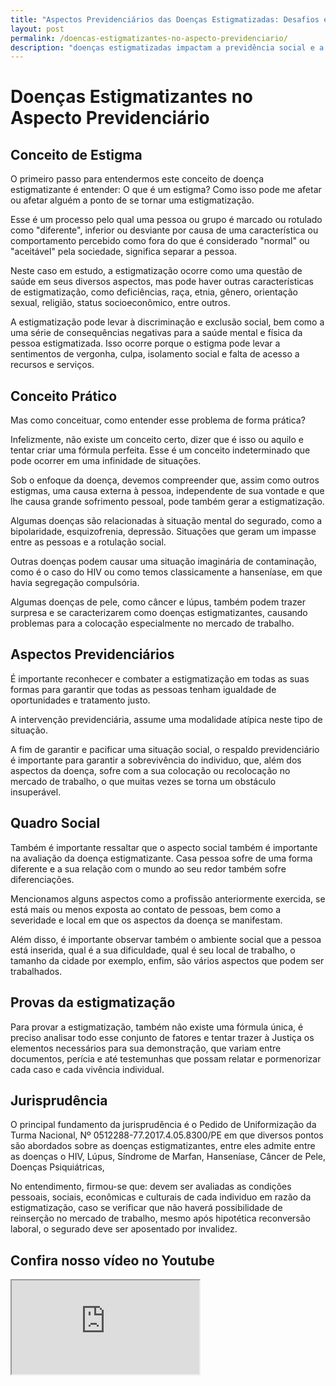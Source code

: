 ```yaml
---
title: "Aspectos Previdenciários das Doenças Estigmatizadas: Desafios e Soluções"
layout: post
permalink: /doencas-estigmatizantes-no-aspecto-previdenciario/
description: "doenças estigmatizadas impactam a previdência social e a vida das pessoas. Compreenda o conceito de estigma, os desafios práticos enfrentados e as implicações jurídicas."
---
```

# Doenças Estigmatizantes no Aspecto Previdenciário

## Conceito de Estigma

O primeiro passo para entendermos este conceito de doença estigmatizante é entender: O que é um estigma? Como isso pode me afetar ou afetar alguém a ponto de se tornar uma estigmatização.

Esse é um processo pelo qual uma pessoa ou grupo é marcado ou rotulado como "diferente", inferior ou desviante por causa de uma característica ou comportamento percebido como fora do que é considerado "normal" ou "aceitável" pela sociedade, significa separar a pessoa.

Neste caso em estudo, a estigmatização ocorre como uma questão de saúde em seus diversos aspectos, mas pode haver outras características de estigmatização, como deficiências, raça, etnia, gênero, orientação sexual, religião, status socioeconômico, entre outros.

A estigmatização pode levar à discriminação e exclusão social, bem como a uma série de consequências negativas para a saúde mental e física da pessoa estigmatizada. Isso ocorre porque o estigma pode levar a sentimentos de vergonha, culpa, isolamento social e falta de acesso a recursos e serviços.

## Conceito Prático

Mas como conceituar, como entender esse problema de forma prática?

Infelizmente, não existe um conceito certo, dizer que é isso ou aquilo e tentar criar uma fórmula perfeita. Esse é um conceito indeterminado que pode ocorrer em uma infinidade de situações.

Sob o enfoque da doença, devemos compreender que, assim como outros estigmas, uma causa externa à pessoa, independente de sua vontade e que lhe causa grande sofrimento pessoal, pode também gerar a estigmatização.

Algumas doenças são relacionadas à situação mental do segurado, como a bipolaridade, esquizofrenia, depressão. Situações que geram um impasse entre as pessoas e a rotulação social.

Outras doenças podem causar uma situação imaginária de contaminação, como é o caso do HIV ou como temos classicamente a hanseníase, em que havia segregação compulsória.

Algumas doenças de pele, como câncer e lúpus, também podem trazer surpresa e se caracterizarem como doenças estigmatizantes, causando problemas para a colocação especialmente no mercado de trabalho.

## Aspectos Previdenciários

É importante reconhecer e combater a estigmatização em todas as suas formas para garantir que todas as pessoas tenham igualdade de oportunidades e tratamento justo.

A intervenção previdenciária, assume uma modalidade atípica neste tipo de situação.

A fim de garantir e pacificar uma situação social, o respaldo previdenciário é importante para garantir a sobrevivência do individuo, que, além dos aspectos da doença, sofre com a sua colocação ou recolocação no mercado de trabalho, o que muitas vezes se torna um obstáculo insuperável.

## Quadro Social

Também é importante ressaltar que o aspecto social também é importante na avaliação da doença estigmatizante. Casa pessoa sofre de uma forma diferente e a sua relação com o mundo ao seu redor também sofre diferenciações.

Mencionamos alguns aspectos como a profissão anteriormente exercida, se está mais ou menos exposta ao contato de pessoas, bem como a severidade e local em que os aspectos da doença se manifestam.

Além disso, é importante observar também o ambiente social que a pessoa está inserida, qual é a sua dificuldade, qual é seu local de trabalho, o tamanho da cidade por exemplo, enfim, são vários aspectos que podem ser trabalhados.

## Provas da estigmatização

Para provar a estigmatização, também não existe uma fórmula única, é preciso analisar todo esse conjunto de fatores e tentar trazer à Justiça os elementos necessários para sua demonstração, que variam entre documentos, perícia e até testemunhas que possam relatar e pormenorizar cada caso e cada vivência individual.

## Jurisprudência

O principal fundamento da jurisprudência é o Pedido de Uniformização da Turma Nacional, Nº 0512288-77.2017.4.05.8300/PE em que diversos pontos são abordados sobre as doenças estigmatizantes, entre eles admite entre as doenças o HIV, Lúpus, Síndrome de Marfan, Hanseníase, Câncer de Pele, Doenças Psiquiátricas,

No entendimento, firmou-se que: devem ser avaliadas as condições pessoais, sociais, econômicas e culturais de cada individuo em razão da estigmatização, caso se verificar que não haverá possibilidade de reinserção no mercado de trabalho, mesmo após hipotética reconversão laboral, o segurado deve ser aposentado por invalidez.

## Confira nosso vídeo no Youtube
<div class="moldura">
<div class="video">
<iframe src="https://www.youtube.com/embed/jxbFMjRa1J4"></iframe>
</div>
</div>
